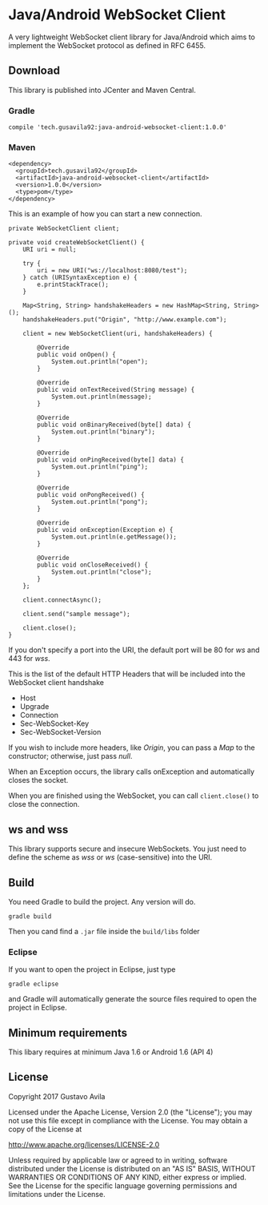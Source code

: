 # Java/Android WebSocket Client
A very lightweight WebSocket client library for Java/Android which aims to implement the WebSocket protocol as defined in RFC 6455.

## Download
This library is published into JCenter and Maven Central.

### Gradle
```
compile 'tech.gusavila92:java-android-websocket-client:1.0.0'
```
### Maven
```
<dependency>
  <groupId>tech.gusavila92</groupId>
  <artifactId>java-android-websocket-client</artifactId>
  <version>1.0.0</version>
  <type>pom</type>
</dependency>
```

This is an example of how you can start a new connection.
```
private WebSocketClient client;

private void createWebSocketClient() {
	URI uri = null;

	try {
		uri = new URI("ws://localhost:8080/test");
	} catch (URISyntaxException e) {
		e.printStackTrace();
	}

	Map<String, String> handshakeHeaders = new HashMap<String, String>();
	handshakeHeaders.put("Origin", "http://www.example.com");

	client = new WebSocketClient(uri, handshakeHeaders) {

		@Override
		public void onOpen() {
			System.out.println("open");
		}

		@Override
		public void onTextReceived(String message) {
			System.out.println(message);
		}

		@Override
		public void onBinaryReceived(byte[] data) {
			System.out.println("binary");
		}

		@Override
		public void onPingReceived(byte[] data) {
			System.out.println("ping");
		}

		@Override
		public void onPongReceived() {
			System.out.println("pong");
		}

		@Override
		public void onException(Exception e) {
			System.out.println(e.getMessage());
		}

		@Override
		public void onCloseReceived() {
			System.out.println("close");
		}
	};

	client.connectAsync();

	client.send("sample message");
		
	client.close();
}
```
If you don't specify a port into the URI, the default port will be 80 for *ws* and 443 for *wss*.

This is the list of the default HTTP Headers that will be included into the WebSocket client handshake
- Host
- Upgrade
- Connection
- Sec-WebSocket-Key
- Sec-WebSocket-Version

If you wish to include more headers, like *Origin*, you can pass a *Map* to the constructor; otherwise, just pass *null*.

When an Exception occurs, the library calls onException and automatically closes the socket.

When you are finished using the WebSocket, you can call ```client.close()``` to close the connection.

## ws and wss
This library supports secure and insecure WebSockets. You just need to define the scheme as *wss* or *ws* (case-sensitive) into the URI.

## Build
You need Gradle to build the project. Any version will do.
```
gradle build
```

Then you cand find a ```.jar``` file inside the ```build/libs``` folder
### Eclipse
If you want to open the project in Eclipse, just type
```
gradle eclipse
```

and Gradle will automatically generate the source files required to open the project in Eclipse.
## Minimum requirements
This libary requires at minimum Java 1.6 or Android 1.6 (API 4)

## License

Copyright 2017 Gustavo Avila

Licensed under the Apache License, Version 2.0 (the "License");
you may not use this file except in compliance with the License.
You may obtain a copy of the License at

  http://www.apache.org/licenses/LICENSE-2.0

Unless required by applicable law or agreed to in writing, software
distributed under the License is distributed on an "AS IS" BASIS,
WITHOUT WARRANTIES OR CONDITIONS OF ANY KIND, either express or implied.
See the License for the specific language governing permissions and
limitations under the License.
